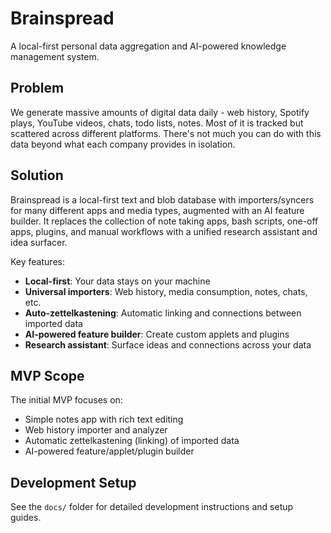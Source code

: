 # Brainspread

A local-first personal data aggregation and AI-powered knowledge management system.

## Problem

We generate massive amounts of digital data daily - web history, Spotify plays, YouTube videos, chats, todo lists, notes. Most of it is tracked but scattered across different platforms. There's not much you can do with this data beyond what each company provides in isolation.

## Solution

Brainspread is a local-first text and blob database with importers/syncers for many different apps and media types, augmented with an AI feature builder. It replaces the collection of note taking apps, bash scripts, one-off apps, plugins, and manual workflows with a unified research assistant and idea surfacer.

Key features:
- **Local-first**: Your data stays on your machine
- **Universal importers**: Web history, media consumption, notes, chats, etc.
- **Auto-zettelkastening**: Automatic linking and connections between imported data
- **AI-powered feature builder**: Create custom applets and plugins
- **Research assistant**: Surface ideas and connections across your data

## MVP Scope

The initial MVP focuses on:
- Simple notes app with rich text editing
- Web history importer and analyzer
- Automatic zettelkastening (linking) of imported data
- AI-powered feature/applet/plugin builder

## Development Setup

See the `docs/` folder for detailed development instructions and setup guides.
